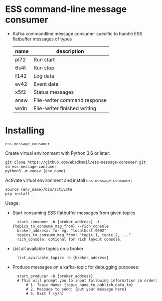 # ESS command-line message consumer
  - Kafka commandline message consumer specific to handle ESS flatbuffer messages
    of types

    |name|description|
    |----|-----------|
    |pl72|Run start|
    |6s4t|Run stop|
    |f142|Log data|
    |ev42|Event data|
    |x5f2|Status messages|
    |answ|File-writer command response|
    |wrdn|File-writer finished writing|
Installing
==========

`ess_message_consumer`

Create virtual environment with Python 3.6 or later:

    git clone https://github.com/ebadkamil/ess-message-consumer.git
    cd ess-message-consumer
    python3 -m venev {env_name}

Activate virtual environment and install `ess-message-consumer`:

    source {env_name}/bin/activate
    pip install .

Usage:

- Start consuming ESS flatbuffer messages from given topics

        start_consumer -b {broker_address} -t {topics_to_consume_msg_from} --rich_console
        broker_address: for eg. "localhost:9092"
        topics_to_consume_msg_from: "topic_1, topic_2, ..."
        rich_console: optional for rich layout console.

- List all available topics on a broker

        list_available_topics -b {broker_address}

- Produce messages on a kafka-topic for debugging purposes:

        start_producer -b {broker_address}
        # This will prompt you to input following information in order:
            # 1. Topic Name: {topic_name_to_publish_data_to}
            # 2. Message to send: {put your message here}
            # 3. Exit ? (y/n)
